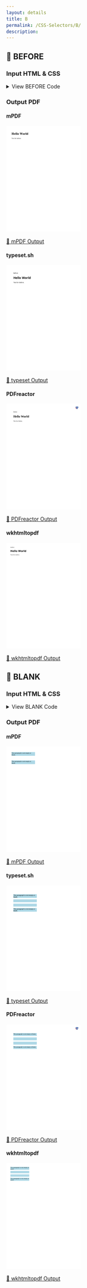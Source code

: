 ```yaml
---
layout: details
title: B
permalink: /CSS-Selectors/B/
description: 
---
```




## 🔬 BEFORE

### Input HTML & CSS

<details>
    <summary>
        View BEFORE Code
    </summary>
    <pre><code class="hljs xml"><span class="hljs-meta">&lt;!DOCTYPE <span class="hljs-meta-keyword">html</span>&gt;</span>
<span class="hljs-comment">&lt;!-- Sample from https://css-tricks.com/almanac/selectors/a/after-and-before/ --&gt;</span>
<span class="hljs-tag">&lt;<span class="hljs-name">html</span> <span class="hljs-attr">lang</span>=<span class="hljs-string">"en"</span>&gt;</span>
    <span class="hljs-tag">&lt;<span class="hljs-name">head</span>&gt;</span>
        <span class="hljs-tag">&lt;<span class="hljs-name">style</span>&gt;</span><span class="css">
        <span class="hljs-selector-tag">div</span><span class="hljs-selector-pseudo">::before</span> {
  <span class="hljs-attribute">content</span>: <span class="hljs-string">"before"</span>;
}
        </span><span class="hljs-tag">&lt;/<span class="hljs-name">style</span>&gt;</span>
    <span class="hljs-tag">&lt;/<span class="hljs-name">head</span>&gt;</span>
    <span class="hljs-tag">&lt;<span class="hljs-name">body</span>&gt;</span>
        <span class="hljs-tag">&lt;<span class="hljs-name">div</span>&gt;</span>
            <span class="hljs-tag">&lt;<span class="hljs-name">h1</span>&gt;</span>Hello World<span class="hljs-tag">&lt;/<span class="hljs-name">h1</span>&gt;</span>    
            <span class="hljs-tag">&lt;<span class="hljs-name">p</span>&gt;</span>Test for before.<span class="hljs-tag">&lt;/<span class="hljs-name">p</span>&gt;</span>
        <span class="hljs-tag">&lt;/<span class="hljs-name">div</span>&gt;</span>
    <span class="hljs-tag">&lt;/<span class="hljs-name">body</span>&gt;</span>
<span class="hljs-tag">&lt;/<span class="hljs-name">html</span>&gt;</span></code></pre>
    <p>
        <a href="https://raw.githubusercontent.com/azettl/compare.html2pdf.tools/master//html/CSS%20Selectors/B/before.html" target="_blank" rel="noopener">📄 Get Input HTML on GitHub</a>
    </p>
</details>

### Output PDF

<div class="details-boxes">
    <div>
        <h4>mPDF</h4>
        <img src="mpdf__html_CSS_Selectors_B_before.html.png" alt="mPDF Preview" />
        <p>
            <a href="mpdf__html_CSS_Selectors_B_before.html.pdf" target="_blank">📕 mPDF Output</a>
        </p>
    </div>
    <div>
        <h4>typeset.sh</h4>
        <img src="typeset__html_CSS_Selectors_B_before.html.png" alt="typeset Preview" />
        <p>
            <a href="typeset__html_CSS_Selectors_B_before.html.pdf" target="_blank">📕 typeset Output</a>
        </p>
    </div>
    <div>
        <h4>PDFreactor</h4>
        <img src="pdfreactor__html_CSS_Selectors_B_before.html.png" alt="PDFreactor Preview" />
        <p>
            <a href="pdfreactor__html_CSS_Selectors_B_before.html.pdf" target="_blank">📕 PDFreactor Output</a>
        </p>
    </div>
    <div>
        <h4>wkhtmltopdf</h4>
        <img src="wkhtmltopdf__html_CSS_Selectors_B_before.html.png" alt="wkhtmltopdf Preview" />
        <p>
            <a href="wkhtmltopdf__html_CSS_Selectors_B_before.html.pdf" target="_blank">📕 wkhtmltopdf Output</a>
        </p>
    </div>
</div>

## 🔬 BLANK

### Input HTML & CSS

<details>
    <summary>
        View BLANK Code
    </summary>
    <pre><code class="hljs xml"><span class="hljs-meta">&lt;!DOCTYPE <span class="hljs-meta-keyword">html</span>&gt;</span>
<span class="hljs-comment">&lt;!-- Sample from https://css-tricks.com/almanac/selectors/b/blank/ --&gt;</span>
<span class="hljs-tag">&lt;<span class="hljs-name">html</span> <span class="hljs-attr">lang</span>=<span class="hljs-string">"en"</span>&gt;</span>
    <span class="hljs-tag">&lt;<span class="hljs-name">head</span>&gt;</span>
        <span class="hljs-tag">&lt;<span class="hljs-name">style</span>&gt;</span><span class="css">
        <span class="hljs-selector-tag">p</span> {
  <span class="hljs-attribute">min-height</span>: <span class="hljs-number">30px</span>;
  <span class="hljs-attribute">width</span>: <span class="hljs-number">250px</span>;
  <span class="hljs-attribute">background-color</span>: lightblue;
}

<span class="hljs-selector-tag">p</span><span class="hljs-selector-pseudo">:blank</span> { <span class="hljs-attribute">display</span>: none; }

<span class="hljs-selector-tag">p</span><span class="hljs-selector-pseudo">:-moz-only-whitespace</span> { <span class="hljs-attribute">display</span>: none; } <span class="hljs-comment">/* Mozilla-only pseudo-class that works like :blank will */</span>
        </span><span class="hljs-tag">&lt;/<span class="hljs-name">style</span>&gt;</span>
    <span class="hljs-tag">&lt;/<span class="hljs-name">head</span>&gt;</span>
    <span class="hljs-tag">&lt;<span class="hljs-name">body</span>&gt;</span>
        <span class="hljs-tag">&lt;<span class="hljs-name">div</span> <span class="hljs-attr">class</span>=<span class="hljs-string">"blanks"</span>&gt;</span>
            <span class="hljs-tag">&lt;<span class="hljs-name">p</span>&gt;</span>This paragraph is not empty or blank.<span class="hljs-tag">&lt;/<span class="hljs-name">p</span>&gt;</span>
            <span class="hljs-tag">&lt;<span class="hljs-name">p</span>&gt;</span><span class="hljs-comment">&lt;!--this is empty and blank --&gt;</span><span class="hljs-tag">&lt;/<span class="hljs-name">p</span>&gt;</span>
            <span class="hljs-tag">&lt;<span class="hljs-name">p</span>&gt;</span>
              
              <span class="hljs-comment">&lt;!-- this is not empty, because it has whitespace. But it is blank.--&gt;</span>
              
            <span class="hljs-tag">&lt;/<span class="hljs-name">p</span>&gt;</span>
            <span class="hljs-tag">&lt;<span class="hljs-name">p</span>&gt;</span>This paragraph is not empty or blank.<span class="hljs-tag">&lt;/<span class="hljs-name">p</span>&gt;</span>
          <span class="hljs-tag">&lt;/<span class="hljs-name">div</span>&gt;</span>
    <span class="hljs-tag">&lt;/<span class="hljs-name">body</span>&gt;</span>
<span class="hljs-tag">&lt;/<span class="hljs-name">html</span>&gt;</span></code></pre>
    <p>
        <a href="https://raw.githubusercontent.com/azettl/compare.html2pdf.tools/master//html/CSS%20Selectors/B/blank.html" target="_blank" rel="noopener">📄 Get Input HTML on GitHub</a>
    </p>
</details>

### Output PDF

<div class="details-boxes">
    <div>
        <h4>mPDF</h4>
        <img src="mpdf__html_CSS_Selectors_B_blank.html.png" alt="mPDF Preview" />
        <p>
            <a href="mpdf__html_CSS_Selectors_B_blank.html.pdf" target="_blank">📕 mPDF Output</a>
        </p>
    </div>
    <div>
        <h4>typeset.sh</h4>
        <img src="typeset__html_CSS_Selectors_B_blank.html.png" alt="typeset Preview" />
        <p>
            <a href="typeset__html_CSS_Selectors_B_blank.html.pdf" target="_blank">📕 typeset Output</a>
        </p>
    </div>
    <div>
        <h4>PDFreactor</h4>
        <img src="pdfreactor__html_CSS_Selectors_B_blank.html.png" alt="PDFreactor Preview" />
        <p>
            <a href="pdfreactor__html_CSS_Selectors_B_blank.html.pdf" target="_blank">📕 PDFreactor Output</a>
        </p>
    </div>
    <div>
        <h4>wkhtmltopdf</h4>
        <img src="wkhtmltopdf__html_CSS_Selectors_B_blank.html.png" alt="wkhtmltopdf Preview" />
        <p>
            <a href="wkhtmltopdf__html_CSS_Selectors_B_blank.html.pdf" target="_blank">📕 wkhtmltopdf Output</a>
        </p>
    </div>
</div>


